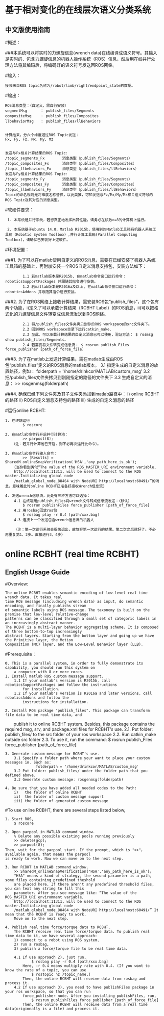
基于相对变化的在线层次语义分类系统
=======

中文版使用指南
-------

#概述：

###本系统可以将实时的力螺旋信息(wrench data)在线编译成语义符号。其输入是实时的、包含力螺旋信息的机器人操作系统（ROS）信息，然后用在线并行处理方法将其编码后，将编码好的语义符号发送回ROS网络。

#输入：

    接收来自ROS topic名称为/robot/limb/right/endpoint_state的数据。
    
#输出：

    ROS消息类型：（自定义，需自行安装）
    segmentMsg      ： publish_files/Segments
    compositeMsg    ： publish_files/Composites
    llbehaviorMsg   ： publish_files/llBehaviors
    
    
    计算结果，分六个维度通过ROS Topic发送：
    Fx, Fy, Fz, Mx, My, Mz
    
    
    发送与Fx相关计算结果的ROS Topic:
    /topic_segments_Fx        消息类型（publish_files/Segments）
    /topic_composites_Fx      消息类型（publish_files/Composites）
    /topic_llbehaviors_Fx     消息类型（publish_files/llBehaviors）
    发送与Fy相关计算结果的ROS Topic:
    /topic_segments_Fy        消息类型（publish_files/Segments）
    /topic_composites_Fy      消息类型（publish_files/Composites）
    /topic_llbehaviors_Fy     消息类型（publish_files/llBehaviors）
    Topic的命名规则是将维度名称替换，以此类推，可知发送与Fz/Mx/My/Mz相关语义符号的ROS Topic及其对应的消息类型。
    
    
#软硬件要求：

     1. 本系统是并行系统，若想真正地发挥出其性能，请务必在核数>=8的计算机上运行。
     
     2. 本系统基于ubuntu 14.0，Matlab R2015b，使用到的Matlab工具箱有机器人系统工具箱（Robotic System Toolbox）,并行计算工具箱(Parallel Computing Toolbox)，请确保已安装好上述软件。
    
    
    
#环境配置：

###1. 为了可以在matlab使用自定义的ROS消息，需要在已经安装了机器人系统工具箱的基础上，再附加安装一个ROS自定义消息支持包，安装方法如下：
     
            1.1 若matlab版本是R2015b, 在matlab命令窗口运行命令： roboticsSupportPackages 并跟随其指令进行安装。
            1.2 若matlab版本是R2016a及以上, 在matlab命令窗口运行命令： roboticsAddons 并跟随其指令进行安装。
            
###2. 为了在ROS网络上接收计算结果，需安装ROS包“publish_files”，这个包有两个功能，i)定义了可以承载计算结果（RCBHT Label）的ROS消息，ii)可以把格式化的力螺旋信息文件转变成信息流发送到ROS网络。
     
            2.1 将/publish_files文件夹拷贝到你的ROS workspace的src文件夹下。
            2.2 回到ROS workspace目录下运行catkin_make.
            2.3 至此，可以承载计算结果的自定义消息已可以使用，验证方法： $ rosmsg show publish_files/Segments。
            2.4 若需要将文件转变成信息流： $ rosrun publish_Files force_publisher [path_of_force_file]
      
      
###3. 为了在matlab上发送计算结果，需在matlab生成由ROS包“publish_files”定义的ROS消息的matlab版本。
      3.1 指定生成的自定义消息的放置路径，例如： 
                  folderpath = '/home/drinkcor/MATLAB/custom_msg'
      3.2 把/publish_files文件夹拷贝到刚刚指定的路径的文件夹下
      3.3 生成自定义的消息： >> rosgenmsg(folderpath)

###4. 确保已经下列文件夹及其子文件夹添加到matlab路径中：
      i)   online RCBHT 的路径
      ii)  ROS自定义消息支持包的路径
      iii) 生成的自定义消息的路径
      
      
#运行online RCBHT:

    1. 在终端运行 
            $ roscore
            
    2. 在matlab命令行开启并行计算池：
            >> parpool(8); 
       （注：若并行计算池已开启，则不必再次运行此命令）。
       
    3. 在matlab命令行输入命令：
            >> [Results] = SharedM_onlineSnapVerification('HSA','any_path_here_is_ok');
        (当你看到类似“The value of the ROS_MASTER_URI environment variable, 
        http://localhost:11311, will be used to connect to the ROS master.Initializing global node 
        /matlab_global_node_88464 with NodeURI http://localhost:60491/”的消息，意味着此时online RCBHT已准备好接收Wrench信息流)
    
    4. 发送wrench信息流，此处有三种方法可以选择： 
        4.1 在终端用publish_files将wrench文件转成信息流发送：（默认）
            $ rosrun publishFiles force_publisher [path_of_force_file]
        4.2 用rosbag回放ros包
            $ rosbag play -r 0.4 [path/xxx.bag]
        4.3 连接上一个发送包含wrench信息流的机器人
    
        （注：第一次运行系统会很快退出，故放弃第一次运行的结果。第二次之后就好了。不必再重复第1、2步。直接进行3、4步）




online RCBHT (real time RCBHT)
=======================

English Usage Guide
-------

#Overview:

    The online RCBHT enables semantic encoding of low-level real time wrench data. It takes real 
    time ROS message (includeing wrench data) as input, do semantic encoding, and finally publishs stream 
    of semantic labels using ROS message. The taxonomy is built on the premise that low-level relative-change 
    patterns can be classified through a small set of categoric labels in an increasingly abstract manner. 
    The RCBHT is a multi-layer behavior aggregating scheme. It is composed of three bottom-to-top increasingly 
    abstract layers. Starting from the bottom layer and going up we have the Primitive layer, the Motion 
    Composition (MC) layer, and the Low-Level Behavior layer (LLB).


#Prerequisite：

    0. This is a parallel system, in order to fully demonstrate its capability, you should run this system on
        a computer with 8 or more cores.
    1. Install matlab ROS custom message support. 
        1.1 If your matlab's version is R2015b, call roboticsSupportPackages and follow the instructions 
            for installation. 
        1.2 If your matlab's version is R2016a and later versions, call roboticsAddons and follow the 
            instructions for installation.
      
    2. Install ROS package "publish_files". This package can transform file data to be real time data, and 
        publish it to online RCBHT system. Besides, this package contains the required msg, srv, and 
        package.xml files for RCBHT's use. 
        2.1. Put folder: publish_files/ to the src folder of your ros workspace
        2.2. Run catkin_make outside src folder
        2.3. To use it, run the command: $ rosrun publish_Files force_publisher [path_of_force_file]
      
    3. Generate custom message for RCBHT's use.
        3.1 Specify a folder path where your want to place your custom messages in. Such as: 
                  folderpath = '/home/drinkcor/MATLAB/custom_msg'
        3.2 Put folder: publish_files/ under the folder path that you defined above.
        3.3 Generate custom message: rosgenmsg(folderpath)

    4. Be sure that you have added all needed codes to the Path:
        i)   the folder of online RCBHT
        ii)  the folder of custom message support
        iii) the folder of generated custom message


#To use online RCBHT, there are several steps listed below,

    1. Start ROS, 
        $ roscore

    2. Open parpool in MATLAB command window.
        % Delete any possible existing pools running previously
        >> delete(gcp);
        >> parpool(8);
    Then, wait for the parpool start. If the prompt, which is ">>"， available again, that means the parpool 
    is ready to work. Now we can move on to the next step.

    3. Run RCBHT in MATLAB command window.
        >> SharedM_onlineSnapVerification('HSA','any_path_here_is_ok');
        "HSA" means a kind of strategy, the second parameter is a path, some files containing predefined theshold 
        are placed here. If there aren't any predefined threshold files, you can text any string to fill this 
        parameter. After you see message like: “The value of the ROS_MASTER_URI environment variable, 
        http://localhost:11311, will be used to connect to the ROS master.Initializing global node 
        /matlab_global_node_88464 with NodeURI http://localhost:60491/” It mean that the RCBHT is ready to work. 
        Move on to the next step.
   
    4. Publish real time force/torque data to RCBHT.
        The RCBHT receive real time force/torque data. To publish real time data to it, we have several approach: 
        1) connect to a robot using ROS system, 
        2) run a rosbag, 
        3) publish a force/torque file to be real time data. 
   
        4.1 If use approach 2), just run,
                $ rosbag play -r 0.4 [path/xxx.bag]
            Here, -r 0.4 means multiply rate with 0.4. (If you want to know the rate of a topic, you can use 
                $ rostopic hz /topic_name.)
            Then, the online RCBHT will receive data from rosbag and process it.
        4.2 If use approach 3), you need to have publishFiles package in your ros workspace, so that you can run 
            force_publisher node. After you installing publishFiles, run,
                $ rosrun publishFiles force_publisher [path_of_force_file]
            Then, the online RCBHT will receive data from a real time data(originnally is a file) and process it.
```

